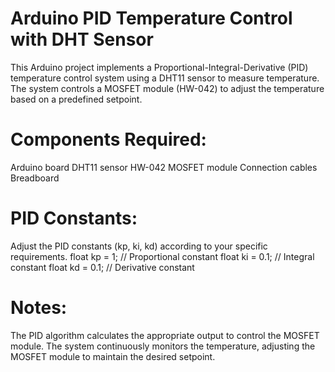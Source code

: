 # Arduino PID Temperature Control with DHT Sensor

This Arduino project implements a Proportional-Integral-Derivative (PID) temperature control system using a DHT11 sensor to measure temperature. The system controls a MOSFET module (HW-042) to adjust the temperature based on a predefined setpoint.

# Components Required:
Arduino board
DHT11 sensor
HW-042 MOSFET module
Connection cables
Breadboard

# PID Constants:
Adjust the PID constants (kp, ki, kd) according to your specific requirements.
float kp = 1;    // Proportional constant
float ki = 0.1;  // Integral constant
float kd = 0.1;  // Derivative constant

# Notes:
The PID algorithm calculates the appropriate output to control the MOSFET module.
The system continuously monitors the temperature, adjusting the MOSFET module to maintain the desired setpoint.
